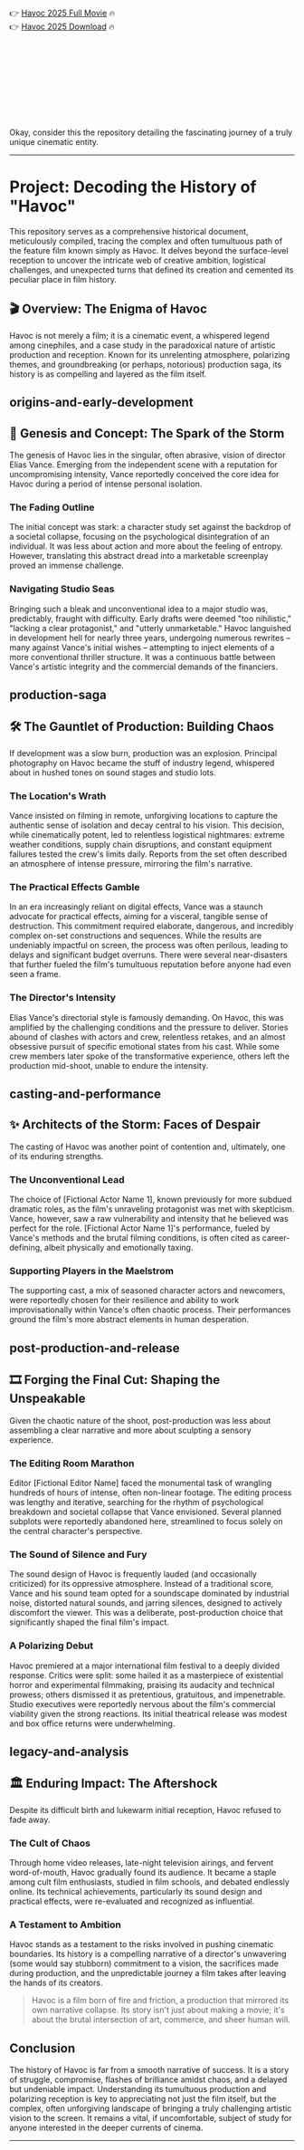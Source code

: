 

<br><br><br><br>


👉 <a href="https://Jonathan-eranogsig1983.github.io/wuaalshpmw/">Havoc 2025 Full Movie</a> 🔥
<br>
👉 <a href="https://Jonathan-eranogsig1983.github.io/wuaalshpmw/">Havoc 2025 Download</a> 🔥


<br><br><br><br><br><br><br><br>


Okay, consider this the repository detailing the fascinating journey of a truly unique cinematic entity.

---


# Project: Decoding the History of "Havoc"

This repository serves as a comprehensive historical document, meticulously compiled, tracing the complex and often tumultuous path of the feature film known simply as Havoc. It delves beyond the surface-level reception to uncover the intricate web of creative ambition, logistical challenges, and unexpected turns that defined its creation and cemented its peculiar place in film history.

## 🎬 Overview: The Enigma of Havoc

Havoc is not merely a film; it is a cinematic event, a whispered legend among cinephiles, and a case study in the paradoxical nature of artistic production and reception. Known for its unrelenting atmosphere, polarizing themes, and groundbreaking (or perhaps, notorious) production saga, its history is as compelling and layered as the film itself.

##  origins-and-early-development
## 🌌 Genesis and Concept: The Spark of the Storm

The genesis of Havoc lies in the singular, often abrasive, vision of director Elias Vance. Emerging from the independent scene with a reputation for uncompromising intensity, Vance reportedly conceived the core idea for Havoc during a period of intense personal isolation.

### The Fading Outline

The initial concept was stark: a character study set against the backdrop of a societal collapse, focusing on the psychological disintegration of an individual. It was less about action and more about the feeling of entropy. However, translating this abstract dread into a marketable screenplay proved an immense challenge.

### Navigating Studio Seas

Bringing such a bleak and unconventional idea to a major studio was, predictably, fraught with difficulty. Early drafts were deemed "too nihilistic," "lacking a clear protagonist," and "utterly unmarketable." Havoc languished in development hell for nearly three years, undergoing numerous rewrites – many against Vance's initial wishes – attempting to inject elements of a more conventional thriller structure. It was a continuous battle between Vance's artistic integrity and the commercial demands of the financiers.

## production-saga
## 🛠️ The Gauntlet of Production: Building Chaos

If development was a slow burn, production was an explosion. Principal photography on Havoc became the stuff of industry legend, whispered about in hushed tones on sound stages and studio lots.

### The Location's Wrath

Vance insisted on filming in remote, unforgiving locations to capture the authentic sense of isolation and decay central to his vision. This decision, while cinematically potent, led to relentless logistical nightmares: extreme weather conditions, supply chain disruptions, and constant equipment failures tested the crew's limits daily. Reports from the set often described an atmosphere of intense pressure, mirroring the film's narrative.

### The Practical Effects Gamble

In an era increasingly reliant on digital effects, Vance was a staunch advocate for practical effects, aiming for a visceral, tangible sense of destruction. This commitment required elaborate, dangerous, and incredibly complex on-set constructions and sequences. While the results are undeniably impactful on screen, the process was often perilous, leading to delays and significant budget overruns. There were several near-disasters that further fueled the film's tumultuous reputation before anyone had even seen a frame.

### The Director's Intensity

Elias Vance's directorial style is famously demanding. On Havoc, this was amplified by the challenging conditions and the pressure to deliver. Stories abound of clashes with actors and crew, relentless retakes, and an almost obsessive pursuit of specific emotional states from his cast. While some crew members later spoke of the transformative experience, others left the production mid-shoot, unable to endure the intensity.

## casting-and-performance
## ✨ Architects of the Storm: Faces of Despair

The casting of Havoc was another point of contention and, ultimately, one of its enduring strengths.

### The Unconventional Lead

The choice of [Fictional Actor Name 1], known previously for more subdued dramatic roles, as the film's unraveling protagonist was met with skepticism. Vance, however, saw a raw vulnerability and intensity that he believed was perfect for the role. [Fictional Actor Name 1]'s performance, fueled by Vance's methods and the brutal filming conditions, is often cited as career-defining, albeit physically and emotionally taxing.

### Supporting Players in the Maelstrom

The supporting cast, a mix of seasoned character actors and newcomers, were reportedly chosen for their resilience and ability to work improvisationally within Vance's often chaotic process. Their performances ground the film's more abstract elements in human desperation.

## post-production-and-release
## 🎞️ Forging the Final Cut: Shaping the Unspeakable

Given the chaotic nature of the shoot, post-production was less about assembling a clear narrative and more about sculpting a sensory experience.

### The Editing Room Marathon

Editor [Fictional Editor Name] faced the monumental task of wrangling hundreds of hours of intense, often non-linear footage. The editing process was lengthy and iterative, searching for the rhythm of psychological breakdown and societal collapse that Vance envisioned. Several planned subplots were reportedly abandoned here, streamlined to focus solely on the central character's perspective.

### The Sound of Silence and Fury

The sound design of Havoc is frequently lauded (and occasionally criticized) for its oppressive atmosphere. Instead of a traditional score, Vance and his sound team opted for a soundscape dominated by industrial noise, distorted natural sounds, and jarring silences, designed to actively discomfort the viewer. This was a deliberate, post-production choice that significantly shaped the final film's impact.

### A Polarizing Debut

Havoc premiered at a major international film festival to a deeply divided response. Critics were split: some hailed it as a masterpiece of existential horror and experimental filmmaking, praising its audacity and technical prowess; others dismissed it as pretentious, gratuitous, and impenetrable. Studio executives were reportedly nervous about the film's commercial viability given the strong reactions. Its initial theatrical release was modest and box office returns were underwhelming.

## legacy-and-analysis
## 🏛️ Enduring Impact: The Aftershock

Despite its difficult birth and lukewarm initial reception, Havoc refused to fade away.

### The Cult of Chaos

Through home video releases, late-night television airings, and fervent word-of-mouth, Havoc gradually found its audience. It became a staple among cult film enthusiasts, studied in film schools, and debated endlessly online. Its technical achievements, particularly its sound design and practical effects, were re-evaluated and recognized as influential.

### A Testament to Ambition

Havoc stands as a testament to the risks involved in pushing cinematic boundaries. Its history is a compelling narrative of a director's unwavering (some would say stubborn) commitment to a vision, the sacrifices made during production, and the unpredictable journey a film takes after leaving the hands of its creators.

> Havoc is a film born of fire and friction, a production that mirrored its own narrative collapse. Its story isn't just about making a movie; it's about the brutal intersection of art, commerce, and sheer human will.

## Conclusion

The history of Havoc is far from a smooth narrative of success. It is a story of struggle, compromise, flashes of brilliance amidst chaos, and a delayed but undeniable impact. Understanding its tumultuous production and polarizing reception is key to appreciating not just the film itself, but the complex, often unforgiving landscape of bringing a truly challenging artistic vision to the screen. It remains a vital, if uncomfortable, subject of study for anyone interested in the deeper currents of cinema.


---

